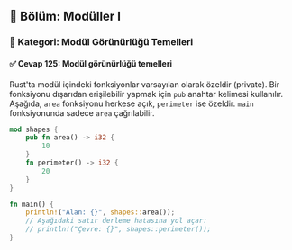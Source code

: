 ## 📘 Bölüm: Modüller I  
### 🔹 Kategori: Modül Görünürlüğü Temelleri  
#### ✅ Cevap 125: Modül görünürlüğü temelleri

Rust'ta modül içindeki fonksiyonlar varsayılan olarak özeldir (private). Bir fonksiyonu dışarıdan erişilebilir yapmak için `pub` anahtar kelimesi kullanılır. Aşağıda, `area` fonksiyonu herkese açık, `perimeter` ise özeldir. `main` fonksiyonunda sadece `area` çağrılabilir.

```rust
mod shapes {
    pub fn area() -> i32 {
        10
    }
    fn perimeter() -> i32 {
        20
    }
}

fn main() {
    println!("Alan: {}", shapes::area());
    // Aşağıdaki satır derleme hatasına yol açar:
    // println!("Çevre: {}", shapes::perimeter());
}
```

